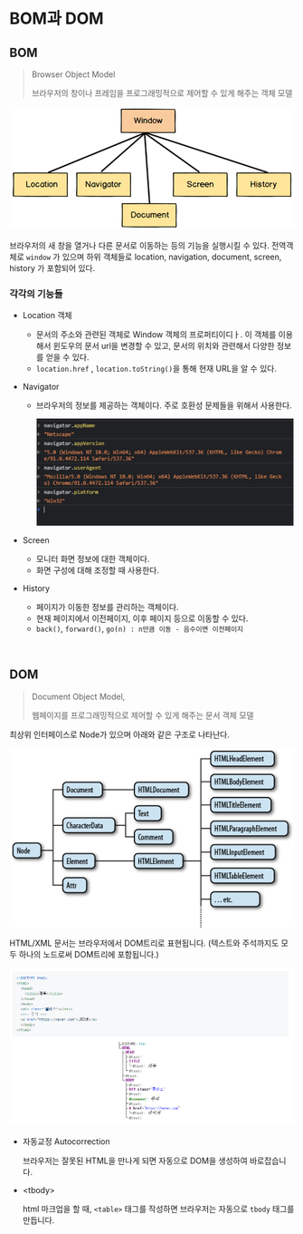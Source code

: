 # BOM과 DOM

## BOM

> Browser Object Model
>
> 브라우저의 창이나 프레임을 프로그래밍적으로 제어할 수 있게 해주는 객체 모델

![bom](./BOM_vs_DOM.assets/bom.png)

브라우저의 새 창을 열거나 다른 문서로 이동하는 등의 기능을 실행시킬 수 있다. 전역객체로 `window` 가 있으며 하위 객체들로 location, navigation, document, screen, history 가 포함되어 있다.

### 각각의 기능들

- Location 객체

  - 문서의 주소와 관련된 객체로 Window 객체의 프로퍼티이디ㅏ. 이 객체를 이용해서 윈도우의 문서 url을 변경할 수 있고, 문서의 위치와 관련해서 다양한 정보를 얻을 수 있다. 
  - `location.href` , `location.toString()`을 통해 현재 URL을 알 수 있다.

- Navigator 

  - 브라우저의 정보를 제공하는 객체이다. 주로 호환성 문제들을 위해서 사용한다.

    ![](./BOM_vs_DOM.assets/navigator.png)

- Screen 
  - 모니터 화면 정보에 대한 객체이다.
  - 화면 구성에 대해 조정할 때 사용한다.
- History
  - 페이지가 이동한 정보를 관리하는 객체이다.
  - 현재 페이지에서 이전페이지, 이후 페이지 등으로 이동할 수 있다.
  - `back()`, `forward()`, `go(n) : n만큼 이동 - 음수이면 이전페이지` 

<br>

## DOM

> Document Object Model, 
>
> 웹페이지를 프로그래밍적으로 제어할 수 있게 해주는 문서 객체 모델

최상위 인터페이스로 Node가 있으며 아래와 같은 구조로 나타난다.

![dom](./BOM_vs_DOM.assets/dom.png)

HTML/XML 문서는 브라우저에서 DOM트리로 표현됩니다. (텍스트와 주석까지도 모두 하나의 노드로써 DOM트리에 포함됩니다.)

![dom예시](./BOM_vs_DOM.assets/domexample.png)

- 자동교정 Autocorrection

  브라우저는 잘못된 HTML을 만나게 되면 자동으로 DOM을 생성하여 바로잡습니다.

- \<tbody>

  html 마크업을 할 때, `<table>` 태그를 작성하면 브라우저는 자동으로 `tbody` 태그를 만듭니다.

  

